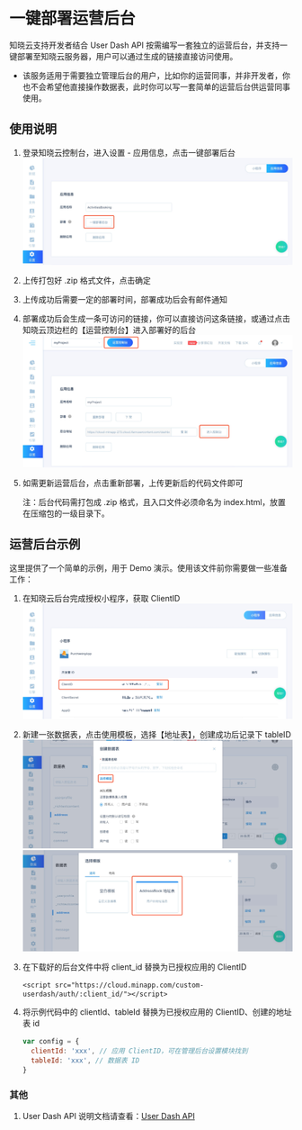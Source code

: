 # 一键部署运营后台

知晓云支持开发者结合 User Dash API 按需编写一套独立的运营后台，并支持一键部署至知晓云服务器，用户可以通过生成的链接直接访问使用。

- 该服务适用于需要独立管理后台的用户，比如你的运营同事，并非开发者，你也不会希望他直接操作数据表，此时你可以写一套简单的运营后台供运营同事使用。

## 使用说明

1. 登录知晓云控制台，进入设置 - 应用信息，点击一键部署后台
![](../assets/settings-deploy.jpg)

2. 上传打包好 .zip 格式文件，点击确定

3. 上传成功后需要一定的部署时间，部署成功后会有邮件通知

4. 部署成功后会生成一条可访问的链接，你可以直接访问这条链接，或通过点击知晓云顶边栏的【运营控制台】进入部署好的后台
![](../assets/entry.jpg)

5. 如需更新运营后台，点击重新部署，上传更新后的代码文件即可

   注：后台代码需打包成 .zip 格式，且入口文件必须命名为 index.html，放置在压缩包的一级目录下。

## 运营后台示例

这里提供了一个简单的示例，用于 Demo 演示。使用该文件前你需要做一些准备工作：

1. 在知晓云后台完成授权小程序，获取 ClientID
![](../assets/clientid.jpg)

2. 新建一张数据表，点击使用模板，选择【地址表】，创建成功后记录下 tableID
![](../assets/create-table.jpg)
![](../assets/table-template.jpg)

3. 在下载好的后台文件中将 client_id 替换为已授权应用的 ClientID

   ```ht
   <script src="https://cloud.minapp.com/custom-userdash/auth/:client_id/"></script>
   ```

4. 将示例代码中的 clientId、tableId 替换为已授权应用的 ClientID、创建的地址表 id

   ```js
   var config = {
     clientId: 'xxx', // 应用 ClientID，可在管理后台设置模块找到
     tableId: 'xxx', // 数据表 ID
   }
   ```

### 其他

1. User Dash API 说明文档请查看：[User Dash API](https://doc.minapp.com/user-dash/)
